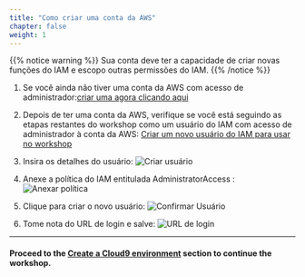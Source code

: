 ```yaml
---
title: "Como criar uma conta da AWS"
chapter: false
weight: 1
---
```


{{% notice warning %}}
Sua conta deve ter a capacidade de criar novas funções do IAM e escopo outras permissões do IAM.
{{% /notice %}}

1. Se você ainda não tiver uma conta da AWS com acesso de administrador:[criar uma agora clicando aqui](https://aws.amazon.com/getting-started/)

1. Depois de ter uma conta da AWS, verifique se você está seguindo as etapas restantes do workshop como um usuário do IAM com acesso de administrador à conta da AWS:
[Criar um novo usuário do IAM para usar no workshop](https://console.aws.amazon.com/iam/home?#/users$new)

1. Insira os detalhes do usuário:
![Criar usuário](/images/iam-1-create-user.png?featherlight=false)

1. Anexe a política do IAM entitulada AdministratorAccess :
![Anexar política](/images/iam-2-attach-policy.png?featherlight=false)

1. Clique para criar o novo usuário:
![Confirmar Usuário](/images/iam-3-create-user.png?featherlight=false)

1. Tome nota do URL de login e salve:
![URL de login](/images/iam-4-save-url.png?featherlight=false)

---
#### Proceed to the [Create a Cloud9 environment](cloud9.html) section to continue the workshop.